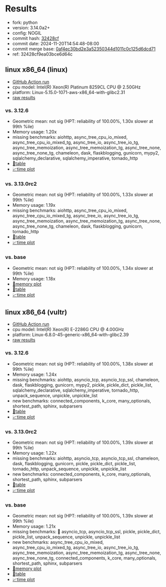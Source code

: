 # Results

- fork: python
- version: 3.14.0a2+
- config: NOGIL
- commit hash: [32428cf](https://github.com/python/cpython/commit/32428cf)
- commit date: 2024-11-20T14:54:48-08:00
- commit merge base: [0af4ec30bd2e3a52350344d1011c0c125d6dcd71](https://github.com/python/cpython/commit/0af4ec30bd2e3a52350344d1011c0c125d6dcd71)
- ref: 32428cf9ea03bce6d64c

## linux x86_64 (linux)

- [GitHub Action run](https://github.com/facebookexperimental/free-threading-benchmarking/actions/runs/11944155772)
- cpu model: Intel(R) Xeon(R) Platinum 8259CL CPU @ 2.50GHz
- platform: Linux-5.15.0-1071-aws-x86_64-with-glibc2.31
- [raw results](bm-20241120-linux-x86_64-python-32428cf9ea03bce6d64c-3.14.0a2%2B-32428cf.json)

### vs. 3.12.6

- Geometric mean: not sig (HPT: reliability of 100.00%, 1.30x slower at 99th %ile)
- Memory usage: 1.20x
- missing benchmarks: aiohttp, async_tree_cpu_io_mixed, async_tree_cpu_io_mixed_tg, async_tree_io, async_tree_io_tg, async_tree_memoization, async_tree_memoization_tg, async_tree_none, async_tree_none_tg, chameleon, dask, flaskblogging, gunicorn, mypy2, sqlalchemy_declarative, sqlalchemy_imperative, tornado_http
- [📄table](bm-20241120-linux-x86_64-python-32428cf9ea03bce6d64c-3.14.0a2%2B-32428cf-vs-3.12.6.md)
- [📈time plot](bm-20241120-linux-x86_64-python-32428cf9ea03bce6d64c-3.14.0a2%2B-32428cf-vs-3.12.6.svg)

### vs. 3.13.0rc2

- Geometric mean: not sig (HPT: reliability of 100.00%, 1.33x slower at 99th %ile)
- Memory usage: 1.19x
- missing benchmarks: aiohttp, async_tree_cpu_io_mixed, async_tree_cpu_io_mixed_tg, async_tree_io, async_tree_io_tg, async_tree_memoization, async_tree_memoization_tg, async_tree_none, async_tree_none_tg, chameleon, dask, flaskblogging, gunicorn, tornado_http
- [📄table](bm-20241120-linux-x86_64-python-32428cf9ea03bce6d64c-3.14.0a2%2B-32428cf-vs-3.13.0rc2.md)
- [📈time plot](bm-20241120-linux-x86_64-python-32428cf9ea03bce6d64c-3.14.0a2%2B-32428cf-vs-3.13.0rc2.svg)

### vs. base

- Geometric mean: not sig (HPT: reliability of 100.00%, 1.34x slower at 99th %ile)
- Memory usage: 1.18x
- [🧠memory plot](bm-20241120-linux-x86_64-python-32428cf9ea03bce6d64c-3.14.0a2%2B-32428cf-vs-base-mem.svg)
- [📄table](bm-20241120-linux-x86_64-python-32428cf9ea03bce6d64c-3.14.0a2%2B-32428cf-vs-base.md)
- [📈time plot](bm-20241120-linux-x86_64-python-32428cf9ea03bce6d64c-3.14.0a2%2B-32428cf-vs-base.svg)

## linux x86_64 (vultr)

- [GitHub Action run](https://github.com/facebookexperimental/free-threading-benchmarking/actions/runs/11978595387)
- cpu model: Intel(R) Xeon(R) E-2286G CPU @ 4.00GHz
- platform: Linux-6.8.0-45-generic-x86_64-with-glibc2.39
- [raw results](bm-20241120-vultr-x86_64-python-32428cf9ea03bce6d64c-3.14.0a2%2B-32428cf.json)

### vs. 3.12.6

- Geometric mean: not sig (HPT: reliability of 100.00%, 1.38x slower at 99th %ile)
- Memory usage: 1.24x
- missing benchmarks: aiohttp, asyncio_tcp, asyncio_tcp_ssl, chameleon, dask, flaskblogging, gunicorn, mypy2, pickle, pickle_dict, pickle_list, sqlalchemy_declarative, sqlalchemy_imperative, tornado_http, unpack_sequence, unpickle, unpickle_list
- new benchmarks: connected_components, k_core, many_optionals, shortest_path, sphinx, subparsers
- [📄table](bm-20241120-vultr-x86_64-python-32428cf9ea03bce6d64c-3.14.0a2%2B-32428cf-vs-3.12.6.md)
- [📈time plot](bm-20241120-vultr-x86_64-python-32428cf9ea03bce6d64c-3.14.0a2%2B-32428cf-vs-3.12.6.svg)

### vs. 3.13.0rc2

- Geometric mean: not sig (HPT: reliability of 100.00%, 1.39x slower at 99th %ile)
- Memory usage: 1.22x
- missing benchmarks: aiohttp, asyncio_tcp, asyncio_tcp_ssl, chameleon, dask, flaskblogging, gunicorn, pickle, pickle_dict, pickle_list, tornado_http, unpack_sequence, unpickle, unpickle_list
- new benchmarks: connected_components, k_core, many_optionals, shortest_path, sphinx, subparsers
- [📄table](bm-20241120-vultr-x86_64-python-32428cf9ea03bce6d64c-3.14.0a2%2B-32428cf-vs-3.13.0rc2.md)
- [📈time plot](bm-20241120-vultr-x86_64-python-32428cf9ea03bce6d64c-3.14.0a2%2B-32428cf-vs-3.13.0rc2.svg)

### vs. base

- Geometric mean: not sig (HPT: reliability of 100.00%, 1.39x slower at 99th %ile)
- Memory usage: 1.21x
- missing benchmarks: 🔴 asyncio_tcp, asyncio_tcp_ssl, pickle, pickle_dict, pickle_list, unpack_sequence, unpickle, unpickle_list
- new benchmarks: async_tree_cpu_io_mixed, async_tree_cpu_io_mixed_tg, async_tree_io, async_tree_io_tg, async_tree_memoization, async_tree_memoization_tg, async_tree_none, async_tree_none_tg, connected_components, k_core, many_optionals, shortest_path, sphinx, subparsers
- [🧠memory plot](bm-20241120-vultr-x86_64-python-32428cf9ea03bce6d64c-3.14.0a2%2B-32428cf-vs-base-mem.svg)
- [📄table](bm-20241120-vultr-x86_64-python-32428cf9ea03bce6d64c-3.14.0a2%2B-32428cf-vs-base.md)
- [📈time plot](bm-20241120-vultr-x86_64-python-32428cf9ea03bce6d64c-3.14.0a2%2B-32428cf-vs-base.svg)

